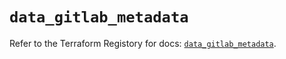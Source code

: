 # `data_gitlab_metadata`

Refer to the Terraform Registory for docs: [`data_gitlab_metadata`](https://registry.terraform.io/providers/gitlabhq/gitlab/16.6.0/docs/data-sources/metadata).
